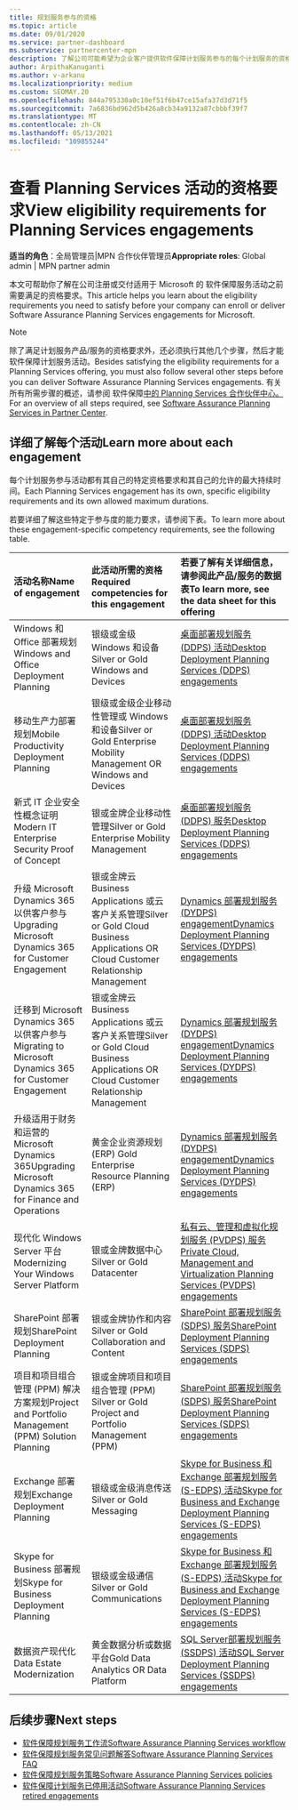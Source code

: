 ```yaml
---
title: 规划服务参与的资格
ms.topic: article
ms.date: 09/01/2020
ms.service: partner-dashboard
ms.subservice: partnercenter-mpn
description: 了解公司可能希望为企业客户提供软件保障计划服务参与的每个计划服务的资格要求。
author: ArpithaKanuganti
ms.author: v-arkanu
ms.localizationpriority: medium
ms.custom: SEOMAY.20
ms.openlocfilehash: 844a795330a0c10ef51f6b47ce15afa37d3d71f5
ms.sourcegitcommit: 7a6836bd962d5b426a8cb34a9132a87cbbbf39f7
ms.translationtype: MT
ms.contentlocale: zh-CN
ms.lasthandoff: 05/13/2021
ms.locfileid: "109855244"
---
```

# <a name="view-eligibility-requirements-for-planning-services-engagements"></a><span data-ttu-id="7d989-103">查看 Planning Services 活动的资格要求</span><span class="sxs-lookup"><span data-stu-id="7d989-103">View eligibility requirements for Planning Services engagements</span></span>

<span data-ttu-id="7d989-104">**适当的角色**：全局管理员|MPN 合作伙伴管理员</span><span class="sxs-lookup"><span data-stu-id="7d989-104">**Appropriate roles**: Global admin | MPN partner admin</span></span>

<span data-ttu-id="7d989-105">本文可帮助你了解在公司注册或交付适用于 Microsoft 的 软件保障服务活动之前需要满足的资格要求。</span><span class="sxs-lookup"><span data-stu-id="7d989-105">This article helps you learn about the eligibility requirements you need to satisfy before your company can enroll or deliver Software Assurance Planning Services engagements for Microsoft.</span></span>

>[!NOTE]
> <span data-ttu-id="7d989-106">除了满足计划服务产品/服务的资格要求外，还必须执行其他几个步骤，然后才能软件保障计划服务活动。</span><span class="sxs-lookup"><span data-stu-id="7d989-106">Besides satisfying the eligibility requirements for a Planning Services offering, you must also follow several other steps before you can deliver Software Assurance Planning Services engagements.</span></span> <span data-ttu-id="7d989-107">有关所有所需步骤的概述，请参阅 软件保障[中的 Planning Services 合作伙伴中心。](software-assurance-dps.md)</span><span class="sxs-lookup"><span data-stu-id="7d989-107">For an overview of all steps required, see [Software Assurance Planning Services in Partner Center](software-assurance-dps.md).</span></span>

## <a name="learn-more-about-each-engagement"></a><span data-ttu-id="7d989-108">详细了解每个活动</span><span class="sxs-lookup"><span data-stu-id="7d989-108">Learn more about each engagement</span></span>

<span data-ttu-id="7d989-109">每个计划服务参与活动都有其自己的特定资格要求和其自己的允许的最大持续时间。</span><span class="sxs-lookup"><span data-stu-id="7d989-109">Each Planning Services engagement has its own, specific eligibility requirements and its own allowed maximum durations.</span></span>

<span data-ttu-id="7d989-110">若要详细了解这些特定于参与度的能力要求，请参阅下表。</span><span class="sxs-lookup"><span data-stu-id="7d989-110">To learn more about these engagement-specific competency requirements, see the following table.</span></span>

| <span data-ttu-id="7d989-111">活动名称</span><span class="sxs-lookup"><span data-stu-id="7d989-111">Name of engagement</span></span> | <span data-ttu-id="7d989-112">此活动所需的资格</span><span class="sxs-lookup"><span data-stu-id="7d989-112">Required competencies for this engagement</span></span> | <span data-ttu-id="7d989-113">若要了解有关详细信息，请参阅此产品/服务的数据表</span><span class="sxs-lookup"><span data-stu-id="7d989-113">To learn more, see the data sheet for this offering</span></span> |
|:--- |:--- |:--- |
| <span data-ttu-id="7d989-114">Windows 和 Office 部署规划</span><span class="sxs-lookup"><span data-stu-id="7d989-114">Windows and Office Deployment Planning</span></span>  | <span data-ttu-id="7d989-115">银级或金级 Windows 和设备</span><span class="sxs-lookup"><span data-stu-id="7d989-115">Silver or Gold Windows and Devices</span></span>  |  [<span data-ttu-id="7d989-116">桌面部署规划服务 (DDPS) 活动</span><span class="sxs-lookup"><span data-stu-id="7d989-116">Desktop Deployment Planning Services (DDPS) engagements</span></span>](https://go.microsoft.com/fwlink/?linkid=2116072)
| <span data-ttu-id="7d989-117">移动生产力部署规划</span><span class="sxs-lookup"><span data-stu-id="7d989-117">Mobile Productivity Deployment Planning</span></span>  | <span data-ttu-id="7d989-118">银级或金级企业移动性管理或 Windows 和设备</span><span class="sxs-lookup"><span data-stu-id="7d989-118">Silver or Gold Enterprise Mobility Management OR Windows and Devices</span></span>  | [<span data-ttu-id="7d989-119">桌面部署规划服务 (DDPS) 活动</span><span class="sxs-lookup"><span data-stu-id="7d989-119">Desktop Deployment Planning Services (DDPS) engagements</span></span>](https://go.microsoft.com/fwlink/?linkid=2116072) |  
| <span data-ttu-id="7d989-120">新式 IT 企业安全性概念证明</span><span class="sxs-lookup"><span data-stu-id="7d989-120">Modern IT Enterprise Security Proof of Concept</span></span> |  <span data-ttu-id="7d989-121">银或金牌企业移动性管理</span><span class="sxs-lookup"><span data-stu-id="7d989-121">Silver or Gold Enterprise Mobility Management</span></span>  | [<span data-ttu-id="7d989-122">桌面部署规划服务 (DDPS) 服务</span><span class="sxs-lookup"><span data-stu-id="7d989-122">Desktop Deployment Planning Services (DDPS) engagements</span></span>](https://go.microsoft.com/fwlink/?linkid=2116072) |  
| <span data-ttu-id="7d989-123">升级 Microsoft Dynamics 365 以供客户参与</span><span class="sxs-lookup"><span data-stu-id="7d989-123">Upgrading Microsoft Dynamics 365 for Customer Engagement</span></span>  | <span data-ttu-id="7d989-124">银或金牌云 Business Applications 或云客户关系管理</span><span class="sxs-lookup"><span data-stu-id="7d989-124">Silver or Gold Cloud Business Applications OR Cloud Customer Relationship Management</span></span>  | [<span data-ttu-id="7d989-125">Dynamics 部署规划服务 (DYDPS) engagement</span><span class="sxs-lookup"><span data-stu-id="7d989-125">Dynamics Deployment Planning Services (DYDPS) engagements</span></span>](https://go.microsoft.com/fwlink/?linkid=2116073)
| <span data-ttu-id="7d989-126">迁移到 Microsoft Dynamics 365 以供客户参与</span><span class="sxs-lookup"><span data-stu-id="7d989-126">Migrating to Microsoft Dynamics 365 for Customer Engagement</span></span>  | <span data-ttu-id="7d989-127">银或金牌云 Business Applications 或云客户关系管理</span><span class="sxs-lookup"><span data-stu-id="7d989-127">Silver or Gold Cloud Business Applications OR Cloud Customer Relationship Management</span></span>  | [<span data-ttu-id="7d989-128">Dynamics 部署规划服务 (DYDPS) engagement</span><span class="sxs-lookup"><span data-stu-id="7d989-128">Dynamics Deployment Planning Services (DYDPS) engagements</span></span>](https://go.microsoft.com/fwlink/?linkid=2116073)
| <span data-ttu-id="7d989-129">升级适用于财务和运营的 Microsoft Dynamics 365</span><span class="sxs-lookup"><span data-stu-id="7d989-129">Upgrading Microsoft Dynamics 365 for Finance and Operations</span></span>  | <span data-ttu-id="7d989-130">黄金企业资源规划 (ERP) </span><span class="sxs-lookup"><span data-stu-id="7d989-130">Gold Enterprise Resource Planning (ERP)</span></span>  | [<span data-ttu-id="7d989-131">Dynamics 部署规划服务 (DYDPS) engagement</span><span class="sxs-lookup"><span data-stu-id="7d989-131">Dynamics Deployment Planning Services (DYDPS) engagements</span></span>](https://go.microsoft.com/fwlink/?linkid=2116073)  |
| <span data-ttu-id="7d989-132">现代化 Windows Server 平台</span><span class="sxs-lookup"><span data-stu-id="7d989-132">Modernizing Your Windows Server Platform</span></span> | <span data-ttu-id="7d989-133">银或金牌数据中心</span><span class="sxs-lookup"><span data-stu-id="7d989-133">Silver or Gold Datacenter</span></span> | [<span data-ttu-id="7d989-134">私有云、管理和虚拟化规划服务 (PVDPS) 服务</span><span class="sxs-lookup"><span data-stu-id="7d989-134">Private Cloud, Management and Virtualization Planning Services (PVDPS) engagements</span></span>](https://go.microsoft.com/fwlink/?linkid=2115982) |
| <span data-ttu-id="7d989-135">SharePoint 部署规划</span><span class="sxs-lookup"><span data-stu-id="7d989-135">SharePoint Deployment Planning</span></span>  | <span data-ttu-id="7d989-136">银或金牌协作和内容</span><span class="sxs-lookup"><span data-stu-id="7d989-136">Silver or Gold Collaboration and Content</span></span>  | [<span data-ttu-id="7d989-137">SharePoint 部署规划服务 (SDPS) 服务</span><span class="sxs-lookup"><span data-stu-id="7d989-137">SharePoint Deployment Planning Services (SDPS) engagements</span></span>](https://go.microsoft.com/fwlink/?linkid=2116074)  |
| <span data-ttu-id="7d989-138">项目和项目组合管理 (PPM) 解决方案规划</span><span class="sxs-lookup"><span data-stu-id="7d989-138">Project and Portfolio Management (PPM) Solution Planning</span></span>  | <span data-ttu-id="7d989-139">银或金牌项目和项目组合管理 (PPM) </span><span class="sxs-lookup"><span data-stu-id="7d989-139">Silver or Gold Project and Portfolio Management (PPM)</span></span>  | [<span data-ttu-id="7d989-140">SharePoint 部署规划服务 (SDPS) 服务</span><span class="sxs-lookup"><span data-stu-id="7d989-140">SharePoint Deployment Planning Services (SDPS) engagements</span></span>](https://go.microsoft.com/fwlink/?linkid=2116074)  |
| <span data-ttu-id="7d989-141">Exchange 部署规划</span><span class="sxs-lookup"><span data-stu-id="7d989-141">Exchange Deployment Planning</span></span>  | <span data-ttu-id="7d989-142">银级或金级消息传送</span><span class="sxs-lookup"><span data-stu-id="7d989-142">Silver or Gold Messaging</span></span>  | [<span data-ttu-id="7d989-143">Skype for Business 和 Exchange 部署规划服务 (S-EDPS) 活动</span><span class="sxs-lookup"><span data-stu-id="7d989-143">Skype for Business and Exchange Deployment Planning Services (S-EDPS) engagements</span></span>](https://go.microsoft.com/fwlink/?linkid=2116075)  |
<span data-ttu-id="7d989-144">Skype for Business 部署规划</span><span class="sxs-lookup"><span data-stu-id="7d989-144">Skype for Business Deployment Planning</span></span>  | <span data-ttu-id="7d989-145">银级或金级通信</span><span class="sxs-lookup"><span data-stu-id="7d989-145">Silver or Gold Communications</span></span>  | [<span data-ttu-id="7d989-146">Skype for Business 和 Exchange 部署规划服务 (S-EDPS) 活动</span><span class="sxs-lookup"><span data-stu-id="7d989-146">Skype for Business and Exchange Deployment Planning Services (S-EDPS) engagements</span></span>](https://go.microsoft.com/fwlink/?linkid=2116075)  |
| <span data-ttu-id="7d989-147">数据资产现代化</span><span class="sxs-lookup"><span data-stu-id="7d989-147">Data Estate Modernization</span></span>  | <span data-ttu-id="7d989-148">黄金数据分析或数据平台</span><span class="sxs-lookup"><span data-stu-id="7d989-148">Gold Data Analytics OR Data Platform</span></span>  | [<span data-ttu-id="7d989-149">SQL Server部署规划服务 (SSDPS) 活动</span><span class="sxs-lookup"><span data-stu-id="7d989-149">SQL Server Deployment Planning Services (SSDPS) engagements</span></span>](https://go.microsoft.com/fwlink/?linkid=2116076)  |

## <a name="next-steps"></a><span data-ttu-id="7d989-150">后续步骤</span><span class="sxs-lookup"><span data-stu-id="7d989-150">Next steps</span></span>

- [<span data-ttu-id="7d989-151">软件保障规划服务工作流</span><span class="sxs-lookup"><span data-stu-id="7d989-151">Software Assurance Planning Services workflow</span></span>](https://go.microsoft.com/fwlink/?linkid=2115983)
- [<span data-ttu-id="7d989-152">软件保障规划服务常见问题解答</span><span class="sxs-lookup"><span data-stu-id="7d989-152">Software Assurance Planning Services FAQ</span></span>](https://go.microsoft.com/fwlink/?linkid=2116077)
- [<span data-ttu-id="7d989-153">软件保障规划服务策略</span><span class="sxs-lookup"><span data-stu-id="7d989-153">Software Assurance Planning Services policies</span></span>](https://go.microsoft.com/fwlink/?linkid=2115984)
- [<span data-ttu-id="7d989-154">软件保障计划服务已停用活动</span><span class="sxs-lookup"><span data-stu-id="7d989-154">Software Assurance Planning Services retired engagements</span></span>](https://query.prod.cms.rt.microsoft.com/cms/api/am/binary/RE4sln9)
